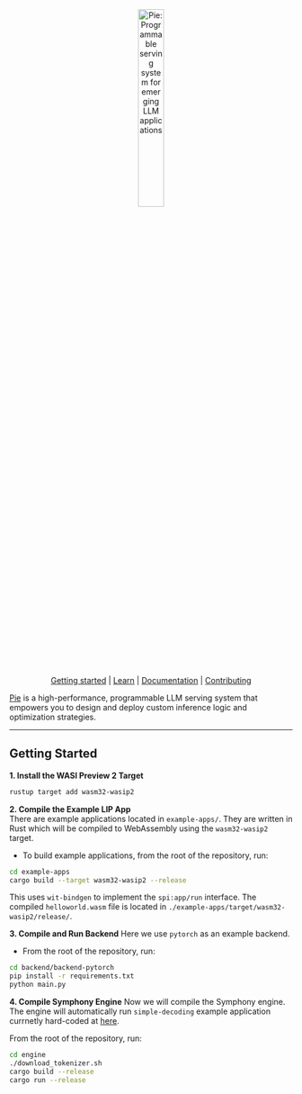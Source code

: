 <div align="center">
  <picture>
    <source media="(prefers-color-scheme: dark)" srcset="https://pie-project.org/images/pie-dark.svg">
    <source media="(prefers-color-scheme: light)" srcset="https://pie-project.org/images/pie-light.svg">
    <img alt="Pie: Programmable serving system for emerging LLM applications"
         src="https://pie-project.org/images/pie-light.svg"
         width="30%">
  </picture>

[Getting started] | [Learn] | [Documentation] | [Contributing]
</div>

[Pie] is a high-performance, programmable LLM serving system that empowers you to design and deploy custom inference logic and optimization strategies.

---

[pie]: https://pie-project.org/
[Getting Started]: https://pie-project.org/learn/get-started
[Learn]: https://pie-project.org/learn
[Documentation]: https://pie-project.org/learn#learn-use
[Contributing]: CONTRIBUTING.md

## Getting Started

**1. Install the WASI Preview 2 Target**
```bash
rustup target add wasm32-wasip2
```

**2. Compile the Example LIP App**  
There are example applications located in `example-apps/`. They are written in Rust which will be compiled to WebAssembly using the `wasm32-wasip2` target.
- To build example applications, from the root of the repository, run:
```bash
cd example-apps
cargo build --target wasm32-wasip2 --release
```
This uses `wit-bindgen` to implement the `spi:app/run` interface. The compiled `helloworld.wasm` file is located in `./example-apps/target/wasm32-wasip2/release/`.

**3. Compile and Run Backend**
Here we use `pytorch` as an example backend.
- From the root of the repository, run:
```bash
cd backend/backend-pytorch
pip install -r requirements.txt
python main.py
```

**4. Compile Symphony Engine**
Now we will compile the Symphony engine. The engine will automatically run `simple-decoding` example application currnetly hard-coded at [here](https://github.com/symphony-project/symphony/blob/d0193f224c0f98a029a3356b2f83344992367740/engine/src/main.rs#L90).

From the root of the repository, run:
```bash
cd engine
./download_tokenizer.sh
cargo build --release
cargo run --release
```
